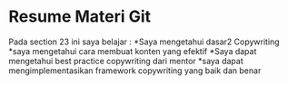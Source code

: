 <h1>Resume Materi Git</h1>
Pada section 23 ini saya belajar :
*Saya mengetahui dasar2 Copywriting 
*saya mengetahui cara membuat konten yang efektif
*Saya dapat mengetahui best practice copywriting dari mentor
*saya dapat mengimplementasikan framework copywriting yang baik dan benar